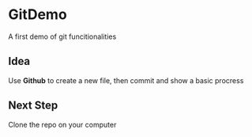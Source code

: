 # GitDemo
A first demo of git funcitionalities  

## Idea
Use **Github** to create a new file, then commit and show a basic procress

## Next Step
Clone the repo on your computer 
